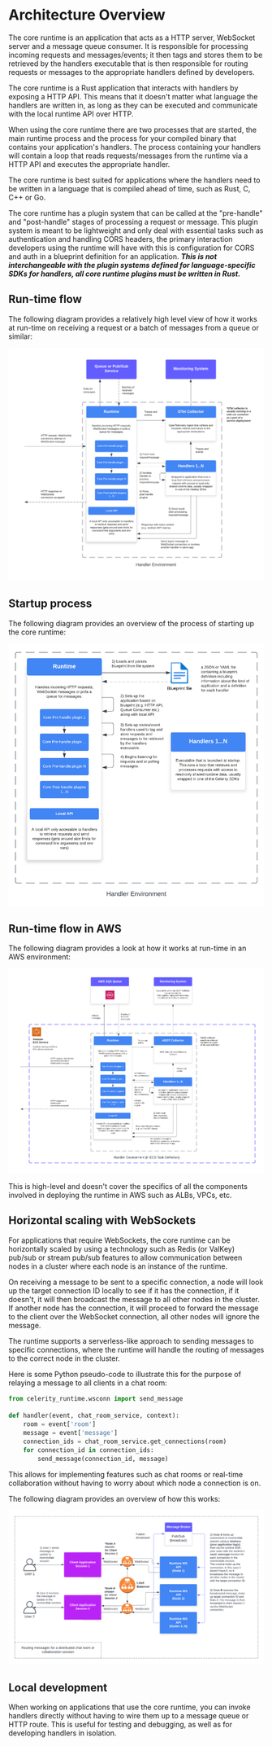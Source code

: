 # Architecture Overview

The core runtime is an application that acts as a HTTP server, WebSocket server and a message queue consumer. It is responsible for processing incoming requests and messages/events; it then tags and stores them to be retrieved by the handlers executable that is then responsible for routing requests or messages to the appropriate handlers defined by developers.

The core runtime is a Rust application that interacts with handlers by exposing a HTTP API. This means that it doesn't matter what language the handlers are written in, as long as they can be executed and communicate with the local runtime API over HTTP.

When using the core runtime there are two processes that are started, the main runtime process and the process for your compiled binary that contains your application's handlers. The process containing your handlers will contain a loop that reads requests/messages from the runtime via a HTTP API and executes the appropriate handler.

The core runtime is best suited for applications where the handlers need to be written in a language that is compiled ahead of time, such as Rust, C, C++ or Go.

The core runtime has a plugin system that can be called at the "pre-handle" and "post-handle" stages of processing a request or message. This plugin system is meant to be lightweight and only deal with essential tasks such as authentication and handling CORS headers, the primary interaction developers using the runtime will have with this is configuration for CORS and auth in a blueprint definition for an application.
**_This is not interchangeable with the plugin systems defined for language-specific SDKs for handlers, all core runtime plugins must be written in Rust._**


## Run-time flow

The following diagram provides a relatively high level view of how it works at run-time on receiving a request or a batch of messages from a queue or similar:

![Celerity Core Runtime](./resources/celerity-runtime-core.png)

## Startup process

The following diagram provides an overview of the process of starting up the core runtime:

![Celerity Core Runtime Startup](./resources/celerity-runtime-core-startup.png)

## Run-time flow in AWS

The following diagram provides a look at how it works at run-time in an AWS environment:

![Celerity Core Runtime AWS](./resources/celerity-runtime-core-aws.png)

This is high-level and doesn't cover the specifics of all the components involved in deploying the runtime in AWS such as ALBs, VPCs, etc.

## Horizontal scaling with WebSockets

For applications that require WebSockets, the core runtime can be horizontally scaled by using a technology such as Redis (or ValKey) pub/sub or stream pub/sub features to allow communication between nodes in a cluster where each node is an instance of the runtime.

On receiving a message to be sent to a specific connection, a node will look up the target connection ID locally to see if it has the connection, if it doesn't, it will then broadcast the message to all other nodes in the cluster. If another node has the connection, it will proceed to forward the message to the client over the WebSocket connection, all other nodes will ignore the message.

The runtime supports a serverless-like approach to sending messages to specific connections, where the runtime will handle the routing of messages to the correct node in the cluster.

Here is some Python pseudo-code to illustrate this for the purpose of relaying a message to all clients in a chat room:

```python
from celerity_runtime.wsconn import send_message

def handler(event, chat_room_service, context):
    room = event['room']
    message = event['message']
    connection_ids = chat_room_service.get_connections(room)
    for connection_id in connection_ids:
        send_message(connection_id, message)
```

This allows for implementing features such as chat rooms or real-time collaboration without having to worry about which node a connection is on.

The following diagram provides an overview of how this works:

![Celerity Runtime WebSockets](./resources/celerity-runtime-websockets.png)

## Local development

When working on applications that use the core runtime, you can invoke handlers directly without having to wire them up to a message queue or HTTP route. This is useful for testing and debugging, as well as for developing handlers in isolation.